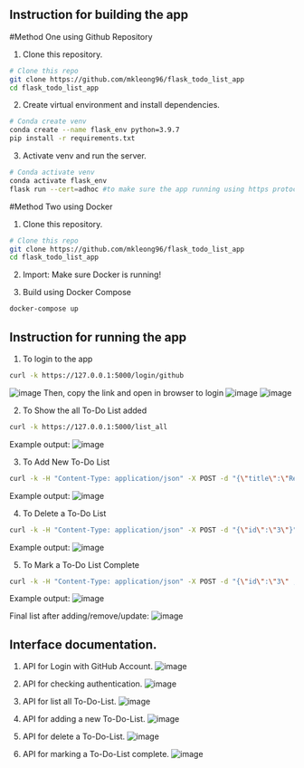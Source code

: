 ## Instruction for building the app
#Method One using Github Repository
1. Clone this repository.
```bash
# Clone this repo
git clone https://github.com/mkleong96/flask_todo_list_app
cd flask_todo_list_app
```

2. Create virtual environment and install dependencies.
```bash
# Conda create venv
conda create --name flask_env python=3.9.7
pip install -r requirements.txt
```

3. Activate venv and run the server.
```bash
# Conda activate venv
conda activate flask_env
flask run --cert=adhoc #to make sure the app running using https protocol
```

#Method Two using Docker
1. Clone this repository.
```bash
# Clone this repo
git clone https://github.com/mkleong96/flask_todo_list_app
cd flask_todo_list_app
```

2. Import: Make sure Docker is running!

2. Build using Docker Compose 
```bash
docker-compose up
```

## Instruction for running the app
1. To login to the app
```bash
curl -k https://127.0.0.1:5000/login/github
```
![image](https://user-images.githubusercontent.com/81457132/184542033-927b39bc-7c48-40e6-b74f-7988e744925a.png)
Then, copy the link and open in browser to login
![image](https://user-images.githubusercontent.com/81457132/184544349-8fdea432-0456-491b-8875-ad600259efaf.png)
![image](https://user-images.githubusercontent.com/81457132/184544375-4bd67a28-b337-42d4-9f43-c32e5051bff2.png)

2. To Show the all To-Do List added
```bash
curl -k https://127.0.0.1:5000/list_all
```
Example output:
![image](https://user-images.githubusercontent.com/81457132/184542378-df52ede2-63d8-446f-b84f-931832cc07d9.png)


3. To Add New To-Do List
```bash
curl -k -H "Content-Type: application/json" -X POST -d "{\"title\":\"Read a book\", \"description\":\"Read a book on Monday\", \"status\":\"not complete\"  }" https://127.0.0.1:5000/add_to_do_list
```
Example output:
![image](https://user-images.githubusercontent.com/81457132/184542427-b59db58f-bcbd-4e78-88e0-6783bba727ce.png)


4. To Delete a To-Do List
```bash
curl -k -H "Content-Type: application/json" -X POST -d "{\"id\":\"3\"}" https://127.0.0.1:5000/delete_list
```
Example output:
![image](https://user-images.githubusercontent.com/81457132/184542466-5631df10-eb9b-4198-b49f-ba6ddb0caa22.png)


5. To Mark a To-Do List Complete
```bash
curl -k -H "Content-Type: application/json" -X POST -d "{\"id\":\"3\" ,\"status\":\"done\"}" https://127.0.0.1:5000/mark_list_done
```
Example output:
![image](https://user-images.githubusercontent.com/81457132/184542504-39a71b01-ff22-4a0a-99ce-19fccaf838e6.png)

Final list after adding/remove/update:
![image](https://user-images.githubusercontent.com/81457132/184543110-85e67e86-65ad-46c7-b6d7-0d2d832e6e26.png)

## Interface documentation.
1. API for Login with GitHub Account.
![image](https://user-images.githubusercontent.com/81457132/184544447-abd3306e-c4c7-4071-b4fd-f78c0121b0e6.png)

2. API for checking authentication.
![image](https://user-images.githubusercontent.com/81457132/184544465-5b01ec21-f662-47e6-b966-40f7ba00624c.png)

3. API for list all To-Do-List.
![image](https://user-images.githubusercontent.com/81457132/184544477-ed0ab5c3-7ca0-4608-a109-c8d8dc4a4d8e.png)

4. API for adding a new To-Do-List.
![image](https://user-images.githubusercontent.com/81457132/184544495-61c7d9f4-fd62-4f13-8d38-837a8aba4002.png)

5. API for delete a To-Do-List.
![image](https://user-images.githubusercontent.com/81457132/184544506-043e8d72-274f-471d-a5a5-15c2fbed7f16.png)

6. API for marking a To-Do-List complete.
![image](https://user-images.githubusercontent.com/81457132/184544534-8129d661-6ea1-4023-8abb-59381c4eb561.png)

